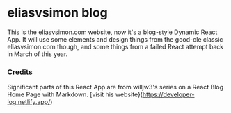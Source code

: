 # eliasvsimon blog

This is the eliasvsimon.com website, now it's a blog-style Dynamic React App.
It will use some elements and design things from the good-ole classic eliasvsimon.com though, and some things from a failed React attempt back in March of this year.

### Credits

Significant parts of this React App are from willjw3's series on a React Blog Home Page with Markdown. [visit his website}(https://developer-log.netlify.app/)